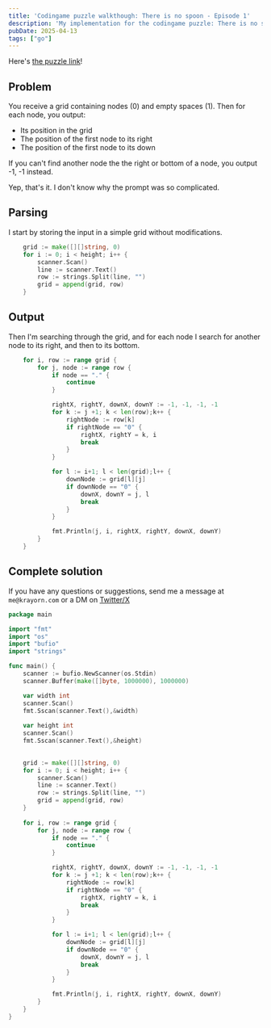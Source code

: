 ```yaml
---
title: 'Codingame puzzle walkthough: There is no spoon - Episode 1'
description: 'My implementation for the codingame puzzle: There is no spoon - Episode 1 in golang'
pubDate: 2025-04-13
tags: ["go"]
---
```


Here's [the puzzle link](https://www.codingame.com/ide/puzzle/there-is-no-spoon-episode-1)!

## Problem 

You receive a grid containing nodes (0) and empty spaces (1).
Then for each node, you output:
  - Its position in the grid
  - The position of the first node to its right
  - The position of the first node to its down

If you can't find another node the the right or bottom of a node, you output -1, -1 instead.

Yep, that's it. I don't know why the prompt was so complicated.

## Parsing 

I start by storing the input in a simple grid without modifications.

```go
    grid := make([][]string, 0)
    for i := 0; i < height; i++ {
        scanner.Scan()
        line := scanner.Text()
        row := strings.Split(line, "")
        grid = append(grid, row) 
    }
```


## Output

Then I'm searching through the grid, and for each node I search for another node to its right, and then to its bottom.

```go
    for i, row := range grid {
        for j, node := range row {
            if node == "." {
                continue
            }

            rightX, rightY, downX, downY := -1, -1, -1, -1
            for k := j +1; k < len(row);k++ {
                rightNode := row[k]
                if rightNode == "0" {
                    rightX, rightY = k, i
                    break
                }
            }

            for l := i+1; l < len(grid);l++ {
                downNode := grid[l][j]
                if downNode == "0" {
                    downX, downY = j, l
                    break
                }
            }

            fmt.Println(j, i, rightX, rightY, downX, downY)
        }
    }
```


## Complete solution

If you have any questions or suggestions, send me a message at `me@krayorn.com` or a DM on [Twitter/X](https://x.com/Krayorn)

```go
package main

import "fmt"
import "os"
import "bufio"
import "strings"

func main() {
    scanner := bufio.NewScanner(os.Stdin)
    scanner.Buffer(make([]byte, 1000000), 1000000)

    var width int
    scanner.Scan()
    fmt.Sscan(scanner.Text(),&width)
    
    var height int
    scanner.Scan()
    fmt.Sscan(scanner.Text(),&height)
    

    grid := make([][]string, 0)
    for i := 0; i < height; i++ {
        scanner.Scan()
        line := scanner.Text()
        row := strings.Split(line, "")
        grid = append(grid, row) 
    }
    
    for i, row := range grid {
        for j, node := range row {
            if node == "." {
                continue
            }

            rightX, rightY, downX, downY := -1, -1, -1, -1
            for k := j +1; k < len(row);k++ {
                rightNode := row[k]
                if rightNode == "0" {
                    rightX, rightY = k, i
                    break
                }
            }

            for l := i+1; l < len(grid);l++ {
                downNode := grid[l][j]
                if downNode == "0" {
                    downX, downY = j, l
                    break
                }
            }

            fmt.Println(j, i, rightX, rightY, downX, downY)
        }
    }
}
```